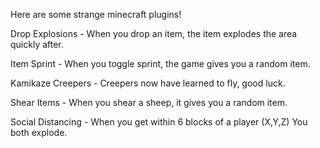 Here are some strange minecraft plugins!

Drop Explosions - When you drop an item, the item explodes the area quickly after. 

Item Sprint - When you toggle sprint, the game gives you a random item.

Kamikaze Creepers - Creepers now have learned to fly, good luck.

Shear Items - When you shear a sheep, it gives you a random item.

Social Distancing - When you get within 6 blocks of a player (X,Y,Z) You both explode.
